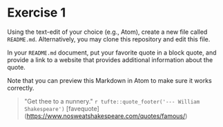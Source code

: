 # Exercise 1
Using the text-edit of your choice (e.g., Atom), create a new file called `README.md`. Alternatively, you may clone this repository and edit this file.

In your `README.md` document, put your favorite quote in a block quote, and provide a link to a website that provides additional information about the quote.

Note that you can preview this Markdown in Atom to make sure it works correctly.

> "Get thee to a nunnery."
> `r tufte::quote_footer('--- William Shakespeare')`
[favequote] (https://www.nosweatshakespeare.com/quotes/famous/)